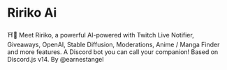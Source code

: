# Ririko Ai
⛩️🌸 Meet Ririko, a powerful AI-powered with Twitch Live Notifier, Giveaways, OpenAI, Stable Diffusion, Moderations, Anime / Manga Finder and more features. A Discord bot you can call your companion! Based on Discord.js v14. By @earnestangel
